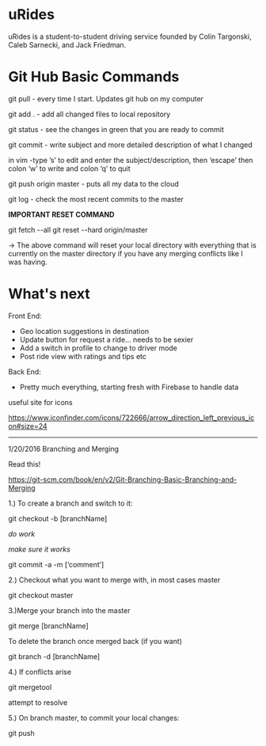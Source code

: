 # uRides

uRides is a student-to-student driving service founded by Colin Targonski, Caleb Sarnecki, and Jack Friedman. 

# Git Hub Basic Commands

git pull - every time I start. Updates git hub on my computer

git add . - add all changed files to local repository 

git status - see the changes in green that you are ready to commit

git commit - write subject and more detailed description of what I changed

in vim -type ’s’ to edit and enter the subject/description, then ‘escape’ then colon ‘w’ to write and colon ‘q’ to quit

git push origin master - puts all my data to the cloud

git log - check the most recent commits to the master 

**********IMPORTANT RESET COMMAND**********

git fetch --all
git reset --hard origin/master

-> The above command will reset your local directory with everything that is currently on the master directory if you have
   any merging conflicts like I was having.


# What's next

Front End: 
   * Geo location suggestions in destination
   * Update button for request a ride... needs to be sexier
   * Add a switch in profile to change to driver mode
   * Post ride view with ratings and tips etc

Back End:
   * Pretty much everything, starting fresh with Firebase to handle data

useful site for icons

https://www.iconfinder.com/icons/722666/arrow_direction_left_previous_icon#size=24

----------------------------------------------------------------------------------

1/20/2016 Branching and Merging 

Read this! 

https://git-scm.com/book/en/v2/Git-Branching-Basic-Branching-and-Merging

1.) To create a branch and switch to it:

git checkout -b [branchName]

*do work*

*make sure it works* 

git commit -a -m [‘comment’]

2.) Checkout what you want to merge with, in most cases master

git checkout master 

3.)Merge your branch into the master

git merge [branchName]

To delete the branch once merged back (if you want)

git branch -d [branchName]

4.) If conflicts arise 

git mergetool 

attempt to resolve 

5.) On branch master, to commit your local changes:

git push
